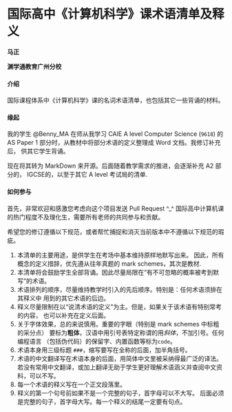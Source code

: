 # 国际高中《计算机科学》课术语清单及释义

**马正**

**渊学通教育广州分校**

#### 介绍
国际课程体系中《计算机科学》课的名词术语清单，也包括其它一些背诵的材料。

#### 缘起
我的学生 @Benny_MA 在师从我学习 CAIE A level Computer Science (`9618`) 的
AS Paper 1 部分时，从教材中将部分术语的定义整理成 Word 文档。我修订补充后，
供其它学生背诵。

现在将其转为 MarkDown 来开源。后面随着教学需求的推进，会逐渐补充 A2 部分的，
IGCSE的，以至于其它 A level 考试局的清单.

#### 如何参与

首先，非常欢迎和感激您考虑向这个项目发送 Pull Request ^_^ 
国际高中计算机课的热门程度不及理化生，需要所有老师的共同参与和贡献。

希望您的修订遵循以下规范，或者帮忙捕捉和消灭当前版本中不遵循以下规范的瑕疵。

1. 本清单的主要用途，是供学生在考场中基本维持原样地默写出来。
因此，所有概念的定义措辞，优先遵从往年真题的 mark schemes，其次是教材.
1. 本清单将会鼓励学生全部背诵。因此尽量局限在“有不可忽略的概率被考到默写”的术语。
1. 术语排列的顺序，尽量维持教学时引入的先后顺序。特别是：任何术语须排在其释义中
用到的其它术语的后边。
1. 释义尽量限制在以“说清术语的定义”为主。但是，如果关于该术语有特别常考的内容，
也可以补充在定义后面。
1. 关于字体效果，总的来说慎用。重要的字眼（特别是 mark schemes 中标粗的采分点）
要标为**粗体**，汉语中用引号表特定称谓的用*斜体*，不加引号。任何编程语言
（包括伪代码）的保留字、内置函数等标为`code`。
1. 术语本身用三级标题 `###`，缩写要写在全称的后面，加半角括号。
1. 术语的中文翻译写在术语本身的后面，用简体中文里被采纳得最广泛的译法。
若没有常用中文翻译，或加上翻译无助于学生更好理解术语涵义并查阅中文资料，可以不写。
1. 每一个术语的释义写在一个正文段落里。
1. 释义的第一个句号前如果不是一个完整的句子，首字母可以不大写。
后面必须是完整的句子，首字母大写。每一个释义的结尾一定要有句点。